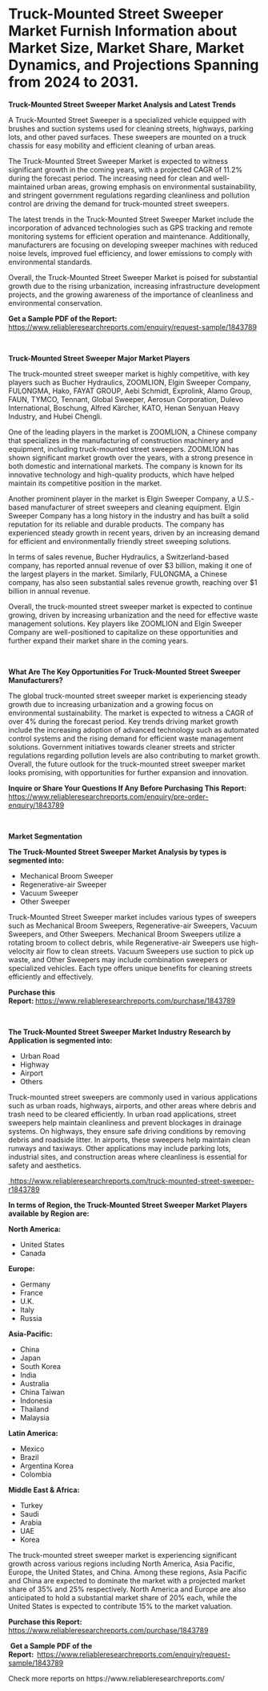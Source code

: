 <p><h1>Truck-Mounted Street Sweeper Market Furnish Information about Market Size, Market Share, Market Dynamics, and Projections Spanning from 2024 to 2031.</h1></p><p><strong>Truck-Mounted Street Sweeper Market Analysis and Latest Trends</strong></p>
<p><p>A Truck-Mounted Street Sweeper is a specialized vehicle equipped with brushes and suction systems used for cleaning streets, highways, parking lots, and other paved surfaces. These sweepers are mounted on a truck chassis for easy mobility and efficient cleaning of urban areas.</p><p>The Truck-Mounted Street Sweeper Market is expected to witness significant growth in the coming years, with a projected CAGR of 11.2% during the forecast period. The increasing need for clean and well-maintained urban areas, growing emphasis on environmental sustainability, and stringent government regulations regarding cleanliness and pollution control are driving the demand for truck-mounted street sweepers.</p><p>The latest trends in the Truck-Mounted Street Sweeper Market include the incorporation of advanced technologies such as GPS tracking and remote monitoring systems for efficient operation and maintenance. Additionally, manufacturers are focusing on developing sweeper machines with reduced noise levels, improved fuel efficiency, and lower emissions to comply with environmental standards.</p><p>Overall, the Truck-Mounted Street Sweeper Market is poised for substantial growth due to the rising urbanization, increasing infrastructure development projects, and the growing awareness of the importance of cleanliness and environmental conservation.</p></p>
<p><strong>Get a Sample PDF of the Report:&nbsp;</strong> <a href="https://www.reliableresearchreports.com/enquiry/request-sample/1843789">https://www.reliableresearchreports.com/enquiry/request-sample/1843789</a></p>
<p>&nbsp;</p>
<p><strong>Truck-Mounted Street Sweeper Major Market Players</strong></p>
<p><p>The truck-mounted street sweeper market is highly competitive, with key players such as Bucher Hydraulics, ZOOMLION, Elgin Sweeper Company, FULONGMA, Hako, FAYAT GROUP, Aebi Schmidt, Exprolink, Alamo Group, FAUN, TYMCO, Tennant, Global Sweeper, Aerosun Corporation, Dulevo International, Boschung, Alfred Kärcher, KATO, Henan Senyuan Heavy Industry, and Hubei Chengli.</p><p>One of the leading players in the market is ZOOMLION, a Chinese company that specializes in the manufacturing of construction machinery and equipment, including truck-mounted street sweepers. ZOOMLION has shown significant market growth over the years, with a strong presence in both domestic and international markets. The company is known for its innovative technology and high-quality products, which have helped maintain its competitive position in the market.</p><p>Another prominent player in the market is Elgin Sweeper Company, a U.S.-based manufacturer of street sweepers and cleaning equipment. Elgin Sweeper Company has a long history in the industry and has built a solid reputation for its reliable and durable products. The company has experienced steady growth in recent years, driven by an increasing demand for efficient and environmentally friendly street sweeping solutions.</p><p>In terms of sales revenue, Bucher Hydraulics, a Switzerland-based company, has reported annual revenue of over $3 billion, making it one of the largest players in the market. Similarly, FULONGMA, a Chinese company, has also seen substantial sales revenue growth, reaching over $1 billion in annual revenue.</p><p>Overall, the truck-mounted street sweeper market is expected to continue growing, driven by increasing urbanization and the need for effective waste management solutions. Key players like ZOOMLION and Elgin Sweeper Company are well-positioned to capitalize on these opportunities and further expand their market share in the coming years.</p></p>
<p>&nbsp;</p>
<p><strong>What Are The Key Opportunities For Truck-Mounted Street Sweeper Manufacturers?</strong></p>
<p><p>The global truck-mounted street sweeper market is experiencing steady growth due to increasing urbanization and a growing focus on environmental sustainability. The market is expected to witness a CAGR of over 4% during the forecast period. Key trends driving market growth include the increasing adoption of advanced technology such as automated control systems and the rising demand for efficient waste management solutions. Government initiatives towards cleaner streets and stricter regulations regarding pollution levels are also contributing to market growth. Overall, the future outlook for the truck-mounted street sweeper market looks promising, with opportunities for further expansion and innovation.</p></p>
<p><strong>Inquire or Share Your Questions If Any Before Purchasing This Report:</strong> <a href="https://www.reliableresearchreports.com/enquiry/pre-order-enquiry/1843789">https://www.reliableresearchreports.com/enquiry/pre-order-enquiry/1843789</a></p>
<p>&nbsp;</p>
<p><strong>Market Segmentation</strong></p>
<p><strong>The Truck-Mounted Street Sweeper Market Analysis by types is segmented into:</strong></p>
<p><ul><li>Mechanical Broom Sweeper</li><li>Regenerative-air Sweeper</li><li>Vacuum Sweeper</li><li>Other Sweeper</li></ul></p>
<p><p>Truck-Mounted Street Sweeper market includes various types of sweepers such as Mechanical Broom Sweepers, Regenerative-air Sweepers, Vacuum Sweepers, and Other Sweepers. Mechanical Broom Sweepers utilize a rotating broom to collect debris, while Regenerative-air Sweepers use high-velocity air flow to clean streets. Vacuum Sweepers use suction to pick up waste, and Other Sweepers may include combination sweepers or specialized vehicles. Each type offers unique benefits for cleaning streets efficiently and effectively.</p></p>
<p><strong>Purchase this Report:&nbsp;</strong><a href="https://www.reliableresearchreports.com/purchase/1843789">https://www.reliableresearchreports.com/purchase/1843789</a></p>
<p>&nbsp;</p>
<p><strong>The Truck-Mounted Street Sweeper Market Industry Research by Application is segmented into:</strong></p>
<p><ul><li>Urban Road</li><li>Highway</li><li>Airport</li><li>Others</li></ul></p>
<p><p>Truck-mounted street sweepers are commonly used in various applications such as urban roads, highways, airports, and other areas where debris and trash need to be cleared efficiently. In urban road applications, street sweepers help maintain cleanliness and prevent blockages in drainage systems. On highways, they ensure safe driving conditions by removing debris and roadside litter. In airports, these sweepers help maintain clean runways and taxiways. Other applications may include parking lots, industrial sites, and construction areas where cleanliness is essential for safety and aesthetics.</p></p>
<p><a href="https://www.reliableresearchreports.com/truck-mounted-street-sweeper-r1843789">&nbsp;https://www.reliableresearchreports.com/truck-mounted-street-sweeper-r1843789</a></p>
<p><strong>In terms of Region, the Truck-Mounted Street Sweeper Market Players available by Region are:</strong></p>
<p>
    <p> <strong> North America: </strong>
        <ul>
            <li>United States</li>
            <li>Canada</li>
        </ul>
        </p> 
    <p> <strong> Europe: </strong>
        <ul>
            <li>Germany</li>
            <li>France</li>
            <li>U.K.</li>
            <li>Italy</li>
            <li>Russia</li>
        </ul>
        </p> 
    <p> <strong> Asia-Pacific: </strong>
        <ul>
            <li>China</li>
            <li>Japan</li>
            <li>South Korea</li>
            <li>India</li>
            <li>Australia</li>
            <li>China Taiwan</li>
            <li>Indonesia</li>
            <li>Thailand</li>
            <li>Malaysia</li>
        </ul>
        </p> 
    <p> <strong> Latin America: </strong>
        <ul>
            <li>Mexico</li>
            <li>Brazil</li>
            <li>Argentina Korea</li>
            <li>Colombia</li>
        </ul>
        </p> 
    <p> <strong> Middle East & Africa: </strong>
        <ul>
            <li>Turkey</li>
            <li>Saudi</li>
            <li>Arabia</li>
            <li>UAE</li>
            <li>Korea</li>
        </ul>
    </p>
    </p>
<p><p>The truck-mounted street sweeper market is experiencing significant growth across various regions including North America, Asia Pacific, Europe, the United States, and China. Among these regions, Asia Pacific and China are expected to dominate the market with a projected market share of 35% and 25% respectively. North America and Europe are also anticipated to hold a substantial market share of 20% each, while the United States is expected to contribute 15% to the market valuation.</p></p>
<p><strong>Purchase this Report: </strong><a href="https://www.reliableresearchreports.com/purchase/1843789">https://www.reliableresearchreports.com/purchase/1843789</a></p>
<p>&nbsp;<strong>Get a Sample PDF of the Report:&nbsp;&nbsp;</strong><a href="https://www.reliableresearchreports.com/enquiry/request-sample/1843789">https://www.reliableresearchreports.com/enquiry/request-sample/1843789</a></p>
<p><strong></strong></p>
<p>Check more reports on https://www.reliableresearchreports.com/</p>